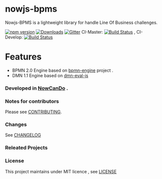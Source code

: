 # **nowjs-bpms**
Nowjs-BPMS is a lightweight library for handle Line Of Business challenges.

 [![npm version](https://badge.fury.io/js/nowjs-bpms.svg)](https://www.npmjs.com/package/nowjs-bpms)
 [![Downloads](https://img.shields.io/npm/dm/nowjs-bpms.svg)](https://www.npmjs.com/package/nowjs-bpms)
 [![Gitter](https://badges.gitter.im/nowcando/nowjs-bpms.svg)](https://gitter.im/nowcando/nowjs-bpms?utm_source=badge&utm_medium=badge&utm_campaign=pr-badge)
  CI-Master: [![Build Status](https://travis-ci.org/nowcando/nowjs-bpms.svg?branch=master)](https://travis-ci.org/nowcando/nowjs-bpms) , CI-Develop: [![Build Status](https://travis-ci.org/nowcando/nowjs-bpms.svg?branch=develop)](https://travis-ci.org/nowcando/nowjs-bpms)

 # Features

 - BPMN 2.0 Engine based on  [bpmn-engine](https://github.com/paed01/bpmn-engine) project .
 - DMN 1.1 Engine based on [dmn-eval-js](https://github.com/HBTGmbH/dmn-eval-js)

### Developed in [NowCanDo](http://www.nowcando.com)  .

### Notes for contributors

Please see [CONTRIBUTING](./CONTRIBUTING.md).

### Changes

See [CHANGELOG](./CHANGELOG.md)

### Releated Projects

### License   
This project maintains under MIT licence , see [LICENSE](./LICENSE.md) 